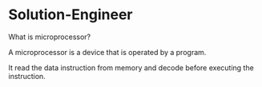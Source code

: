 # Solution-Engineer

What is microprocessor?
<p>A microprocessor is a device that is operated by a program.</p>
<p>It read the data instruction from memory and decode before executing the instruction.</p>
